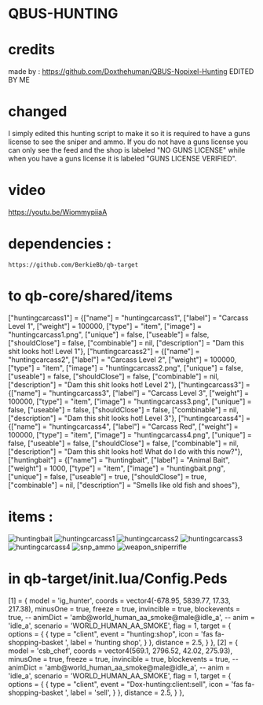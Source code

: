 # QBUS-HUNTING
# credits
made by : https://github.com/Doxthehuman/QBUS-Nopixel-Hunting
EDITED BY ME


# changed
I simply edited this hunting script to make it so it is required to have a guns license to see the sniper and ammo.
If you do not have a guns license you can only see the feed and the shop is labeled "NO GUNS LICENSE" while when
you have a guns license it is labeled "GUNS LICENSE VERIFIED". 


# video

https://youtu.be/WiommypiiaA



# dependencies :
```
https://github.com/BerkieBb/qb-target

```



# to qb-core/shared/items
["huntingcarcass1"] 			 = {["name"] = "huntingcarcass1",				["label"] = "Carcass Level 1",			["weight"] = 100000,    ["type"] = "item",		["image"] = "huntingcarcass1.png",      ["unique"] = false,		["useable"] = false,	["shouldClose"] = false,   ["combinable"] = nil,   ["description"] = "Dam this shit looks hot! Level 1"},
	["huntingcarcass2"] 			 = {["name"] = "huntingcarcass2",				["label"] = "Carcass Level 2",			["weight"] = 100000,    ["type"] = "item",		["image"] = "huntingcarcass2.png",      ["unique"] = false,		["useable"] = false,	["shouldClose"] = false,   ["combinable"] = nil,   ["description"] = "Dam this shit looks hot! Level 2"},
	["huntingcarcass3"] 			 = {["name"] = "huntingcarcass3",				["label"] = "Carcass Level 3",			["weight"] = 100000,    ["type"] = "item",		["image"] = "huntingcarcass3.png",      ["unique"] = false,		["useable"] = false,	["shouldClose"] = false,   ["combinable"] = nil,   ["description"] = "Dam this shit looks hot! Level 3"},
	["huntingcarcass4"] 			 = {["name"] = "huntingcarcass4",				["label"] = "Carcass Red",			    ["weight"] = 100000,    ["type"] = "item",		["image"] = "huntingcarcass4.png",      ["unique"] = false,		["useable"] = false,	["shouldClose"] = false,   ["combinable"] = nil,   ["description"] = "Dam this shit looks hot! What do I do with this now?"},
	["huntingbait"] 			     = {["name"] = "huntingbait",				    ["label"] = "Animal Bait",			    ["weight"] = 1000,    	["type"] = "item",		["image"] = "huntingbait.png",          ["unique"] = false,		["useable"] = true,	    ["shouldClose"] = true,    ["combinable"] = nil,   ["description"] = "Smells like old fish and shoes"},

  
  
  
 
 # items :
![huntingbait](https://user-images.githubusercontent.com/89742984/156741107-06be4f5b-0ab6-4a2d-8e1d-68dda5f44b62.png)
![huntingcarcass1](https://user-images.githubusercontent.com/89742984/156741149-faad4b5a-5929-41cf-9979-8db93bb0e4ec.png)
![huntingcarcass2](https://user-images.githubusercontent.com/89742984/156741188-e8c1f746-172c-4e9f-b994-c61503e1bd9e.png)
![huntingcarcass3](https://user-images.githubusercontent.com/89742984/156741204-dabd524c-bd36-454c-9292-1de4443de5ff.png)
![huntingcarcass4](https://user-images.githubusercontent.com/89742984/156741210-e89dbc57-0afe-4181-ab55-eb4a707f5b23.png)
![snp_ammo](https://user-images.githubusercontent.com/89742984/156741263-9d214d89-15fe-4518-a3b2-9433a5c0de41.png)
![weapon_sniperrifle](https://user-images.githubusercontent.com/89742984/156741329-b9bfe032-882e-4517-93da-526916f1a54b.png)



# in qb-target/init.lua/Config.Peds
[1] = { 
  model = 'ig_hunter',
  coords = vector4(-678.95, 5839.77, 17.33, 217.38),
  minusOne = true,
  freeze = true,
  invincible = true,
  blockevents = true,
  -- animDict = 'amb@world_human_aa_smoke@male@idle_a',
  -- anim = 'idle_a',
  scenario = 'WORLD_HUMAN_AA_SMOKE',
  flag = 1,
  target = {
      options = {
      {
       type = "client",
       event = "hunting:shop",
       icon = 'fas fa-shopping-basket ',
       label = 'hunting shop',
      }
  },
  distance = 2.5,
}
},
[2] = { 
  model = 'csb_chef',
  coords = vector4(569.1, 2796.52, 42.02, 275.93),
  minusOne = true,
  freeze = true,
  invincible = true,
  blockevents = true,
  -- animDict = 'amb@world_human_aa_smoke@male@idle_a',
  -- anim = 'idle_a',
  scenario = 'WORLD_HUMAN_AA_SMOKE',
  flag = 1,
  target = {
      options = {
      {
       type = "client",
       event = "Dox-hunting:client:sell",
       icon = 'fas fa-shopping-basket ',
       label = 'sell',
      }
  },
  distance = 2.5,
  }
 },

